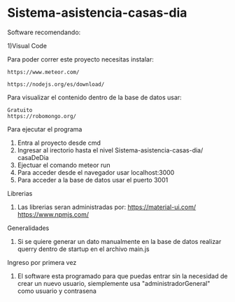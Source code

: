 # Sistema-asistencia-casas-dia
 
 Software recomendando:

 1)Visual Code
 
 Para poder correr este proyecto necesitas instalar:
 
	https://www.meteor.com/
	
	https://nodejs.org/es/download/
	

 Para visualizar el contenido dentro de la base de datos usar:

	Gratuito
	https://robomongo.org/

 Para ejecutar el programa 

 1) Entra al proyecto desde cmd
 2) Ingresar al irectorio hasta el nivel Sistema-asistencia-casas-dia/     casaDeDia 
 3) Ejectuar el comando meteor run
 4) Para acceder desde el navegador usar localhost:3000
 5) Para acceder a la base de datos usar el puerto 3001 


Librerias 

1) Las librerias seran administradas por:
	https://material-ui.com/
	https://www.npmjs.com/


Generalidades

1) Si se quiere generar un dato manualmente en la base de datos
realizar querry dentro de startup en el archivo main.js

Ingreso por primera vez

1) El software esta programado para que puedas entrar sin la necesidad de crear
un nuevo usuario, siemplemente usa "administradorGeneral" como usuario y contrasena

